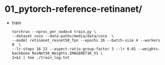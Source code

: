 # 01_pytorch-reference-retinanet/

* train
    ```
    torchrun --nproc_per_node=4 train.py \
    --dataset coco --data-path=/media/data/coco  \
    --model retinanet_resnet50_fpn --epochs 26 --batch-size 4 --workers 8  \
    --lr-steps 16 22 --aspect-ratio-group-factor 3 --lr 0.01 --weights-backbone ResNet50_Weights.IMAGENET1K_V1 \
    2>&1 | tee ./train_log.txt
    ```